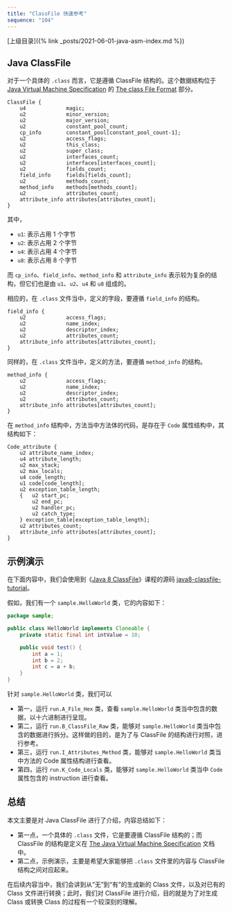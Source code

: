 ```yaml
---
title: "ClassFile 快速参考"
sequence: "104"
---
```


[上级目录]({% link _posts/2021-06-01-java-asm-index.md %})

## Java ClassFile

对于一个具体的 `.class` 而言，它是遵循 ClassFile 结构的。这个数据结构位于 [Java Virtual Machine Specification](https://docs.oracle.com/javase/specs/jvms/se8/html/index.html) 的
[The class File Format](https://docs.oracle.com/javase/specs/jvms/se8/html/jvms-4.html) 部分。

```text
ClassFile {
    u4             magic;
    u2             minor_version;
    u2             major_version;
    u2             constant_pool_count;
    cp_info        constant_pool[constant_pool_count-1];
    u2             access_flags;
    u2             this_class;
    u2             super_class;
    u2             interfaces_count;
    u2             interfaces[interfaces_count];
    u2             fields_count;
    field_info     fields[fields_count];
    u2             methods_count;
    method_info    methods[methods_count];
    u2             attributes_count;
    attribute_info attributes[attributes_count];
}
```

其中，

- `u1`: 表示占用 1 个字节
- `u2`: 表示占用 2 个字节
- `u4`: 表示占用 4 个字节
- `u8`: 表示占用 8 个字节

而 `cp_info`、`field_info`、`method_info` 和 `attribute_info` 表示较为复杂的结构，但它们也是由 `u1`、`u2`、`u4` 和 `u8` 组成的。

相应的，在 `.class` 文件当中，定义的字段，要遵循 `field_info` 的结构。

```text
field_info {
    u2             access_flags;
    u2             name_index;
    u2             descriptor_index;
    u2             attributes_count;
    attribute_info attributes[attributes_count];
}
```

同样的，在 `.class` 文件当中，定义的方法，要遵循 `method_info` 的结构。

```text
method_info {
    u2             access_flags;
    u2             name_index;
    u2             descriptor_index;
    u2             attributes_count;
    attribute_info attributes[attributes_count];
}
```

在 `method_info` 结构中，方法当中方法体的代码，是存在于 `Code` 属性结构中，其结构如下：

```text
Code_attribute {
    u2 attribute_name_index;
    u4 attribute_length;
    u2 max_stack;
    u2 max_locals;
    u4 code_length;
    u1 code[code_length];
    u2 exception_table_length;
    {   u2 start_pc;
        u2 end_pc;
        u2 handler_pc;
        u2 catch_type;
    } exception_table[exception_table_length];
    u2 attributes_count;
    attribute_info attributes[attributes_count];
}
```

## 示例演示

在下面内容中，我们会使用到《[Java 8 ClassFile](https://edu.51cto.com/course/25908.html)》课程的源码 [java8-classfile-tutorial](https://gitee.com/lsieun/java8-classfile-tutorial)。

假如，我们有一个 `sample.HelloWorld` 类，它的内容如下：

```java
package sample;

public class HelloWorld implements Cloneable {
    private static final int intValue = 10;

    public void test() {
        int a = 1;
        int b = 2;
        int c = a + b;
    }
}
```

针对 `sample.HelloWorld` 类，我们可以

- 第一，运行 `run.A_File_Hex` 类，查看 `sample.HelloWorld` 类当中包含的数据，以十六进制进行呈现。
- 第二，运行 `run.B_ClassFile_Raw` 类，能够对 `sample.HelloWorld` 类当中包含的数据进行拆分。这样做的目的，是为了与 ClassFile 的结构进行对照，进行参考。
- 第三，运行 `run.I_Attributes_Method` 类，能够对 `sample.HelloWorld` 类当中方法的 Code 属性结构进行查看。
- 第四，运行 `run.K_Code_Locals` 类，能够对 `sample.HelloWorld` 类当中 `Code` 属性包含的 instruction 进行查看。

## 总结

本文主要是对 Java ClassFile 进行了介绍，内容总结如下：

- 第一点，一个具体的 `.class` 文件，它是要遵循 ClassFile 结构的；而 ClassFile 的结构是定义在 [The Java Virtual Machine Specification](https://docs.oracle.com/javase/specs/jvms/se8/html/index.html) 文档中。
- 第二点，示例演示，主要是希望大家能够把 `.class` 文件里的内容与 ClassFile 结构之间对应起来。

在后续内容当中，我们会讲到从“无”到“有”的生成新的 Class 文件，以及对已有的 Class 文件进行转换；此时，我们对 ClassFile 进行介绍，目的就是为了对生成 Class 或转换 Class 的过程有一个较深刻的理解。
